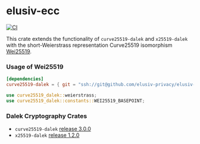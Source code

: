# elusiv-ecc
[![CI](https://github.com/elusiv-privacy/elusiv-ecc/actions/workflows/test.yaml/badge.svg)](https://github.com/elusiv-privacy/elusiv-ecc/actions/workflows/test.yaml)

This crate extends the functionality of `curve25519-dalek` and `x25519-dalek` with the short-Weierstrass representation Curve25519 isomorphism [Wei25519](https://datatracker.ietf.org/doc/html/draft-ietf-lwig-curve-representations-23).

### Usage of Wei25519
```toml
[dependencies]
curve25519-dalek = { git = "ssh://git@github.com/elusiv-privacy/elusiv-ecc.git", features = ["weierstrass"] }
```

```rust
use curve25519_dalek::weierstrass;
use curve25519_dalek::constants::WEI25519_BASEPOINT;
```

### Dalek Cryptography Crates
- `curve25519-dalek` [release 3.0.0](https://github.com/dalek-cryptography/curve25519-dalek/releases/tag/3.0.0)
- `x25519-dalek` [release 1.2.0](https://github.com/dalek-cryptography/x25519-dalek/releases/tag/1.2.0)